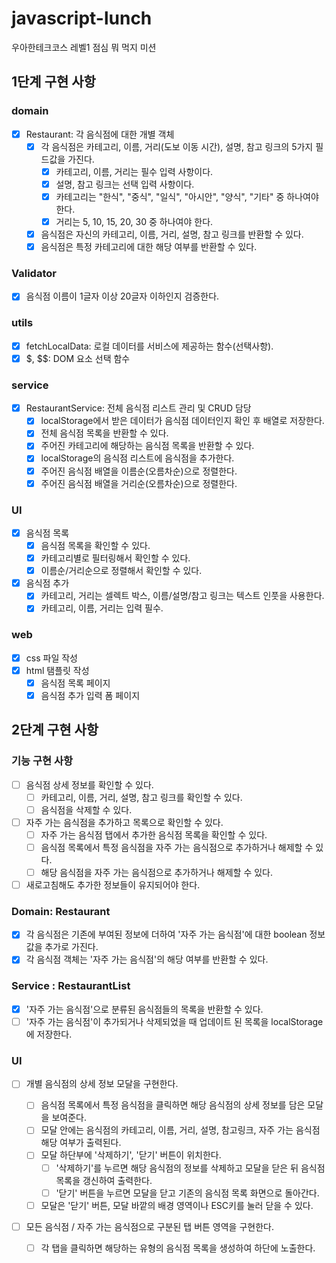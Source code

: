 # javascript-lunch

우아한테크코스 레벨1 점심 뭐 먹지 미션

## 1단계 구현 사항

### domain

- [x] Restaurant: 각 음식점에 대한 개별 객체
  - [x] 각 음식점은 카테고리, 이름, 거리(도보 이동 시간), 설명, 참고 링크의 5가지 필드값을 가진다.
    - [x] 카테고리, 이름, 거리는 필수 입력 사항이다.
    - [x] 설명, 참고 링크는 선택 입력 사항이다.
    - [x] 카테고리는 "한식", "중식", "일식", "아시안", "양식", "기타" 중 하나여야 한다.
    - [x] 거리는 5, 10, 15, 20, 30 중 하나여야 한다.
  - [x] 음식점은 자신의 카테고리, 이름, 거리, 설명, 참고 링크를 반환할 수 있다.
  - [x] 음식점은 특정 카테고리에 대한 해당 여부를 반환할 수 있다.

### Validator

- [x] 음식점 이름이 1글자 이상 20글자 이하인지 검증한다.

### utils

- [x] fetchLocalData: 로컬 데이터를 서비스에 제공하는 함수(선택사항).
- [x] $, $$: DOM 요소 선택 함수

### service

- [x] RestaurantService: 전체 음식점 리스트 관리 및 CRUD 담당
  - [x] localStorage에서 받은 데이터가 음식점 데이터인지 확인 후 배열로 저장한다.
  - [x] 전체 음식점 목록을 반환할 수 있다.
  - [x] 주어진 카테고리에 해당하는 음식점 목록을 반환할 수 있다.
  - [x] localStorage의 음식점 리스트에 음식점을 추가한다.
  - [x] 주어진 음식점 배열을 이름순(오름차순)으로 정렬한다.
  - [x] 주어진 음식점 배열을 거리순(오름차순)으로 정렬한다.

### UI

- [x] 음식점 목록
  - [x] 음식점 목록을 확인할 수 있다.
  - [x] 카테고리별로 필터링해서 확인할 수 있다.
  - [x] 이름순/거리순으로 정렬해서 확인할 수 있다.
- [x] 음식점 추가
  - [x] 카테고리, 거리는 셀렉트 박스, 이름/설명/참고 링크는 텍스트 인풋을 사용한다.
  - [x] 카테고리, 이름, 거리는 입력 필수.

### web

- [x] css 파일 작성
- [x] html 탬플릿 작성
  - [x] 음식점 목록 페이지
  - [x] 음식점 추가 입력 폼 페이지

## 2단계 구현 사항

### 기능 구현 사항

- [ ] 음식점 상세 정보를 확인할 수 있다.
  - [ ] 카테고리, 이름, 거리, 설명, 참고 링크를 확인할 수 있다.
  - [ ] 음식점을 삭제할 수 있다.
- [ ] 자주 가는 음식점을 추가하고 목록으로 확인할 수 있다.
  - [ ] 자주 가는 음식점 탭에서 추가한 음식점 목록을 확인할 수 있다.
  - [ ] 음식점 목록에서 특정 음식점을 자주 가는 음식점으로 추가하거나 해제할 수 있다.
  - [ ] 해당 음식점을 자주 가는 음식점으로 추가하거나 해제할 수 있다.
- [ ] 새로고침해도 추가한 정보들이 유지되어야 한다.

### Domain: Restaurant

- [x] 각 음식점은 기존에 부여된 정보에 더하여 '자주 가는 음식점'에 대한 boolean 정보값을 추가로 가진다.
- [x] 각 음식점 객체는 '자주 가는 음식점'의 해당 여부를 반환할 수 있다.

### Service : RestaurantList

- [x] '자주 가는 음식점'으로 분류된 음식점들의 목록을 반환할 수 있다.
- [ ] '자주 가는 음식점'이 추가되거나 삭제되었을 때 업데이트 된 목록을 localStorage에 저장한다.

### UI

- [ ] 개별 음식점의 상세 정보 모달을 구현한다.

  - [ ] 음식점 목록에서 특정 음식점을 클릭하면 해당 음식점의 상세 정보를 담은 모달을 보여준다.
  - [ ] 모달 안에는 음식점의 카테고리, 이름, 거리, 설명, 참고링크, 자주 가는 음식점 해당 여부가 출력된다.
  - [ ] 모달 하단부에 '삭제하기', '닫기' 버튼이 위치한다.
    - [ ] '삭제하기'를 누르면 해당 음식점의 정보를 삭제하고 모달을 닫은 뒤 음식점 목록을 갱신하여 출력한다.
    - [ ] '닫기' 버튼을 누르면 모달을 닫고 기존의 음식점 목록 화면으로 돌아간다.
  - [ ] 모달은 '닫기' 버튼, 모달 바깥의 배경 영역이나 ESC키를 눌러 닫을 수 있다.

- [ ] 모든 음식점 / 자주 가는 음식점으로 구분된 탭 버튼 영역을 구현한다.

  - [ ] 각 탭을 클릭하면 해당하는 유형의 음식점 목록을 생성하여 하단에 노출한다.

